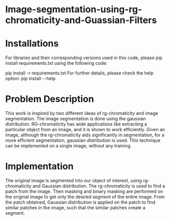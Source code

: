 # Image-segmentation-using-rg-chromaticity-and-Guassian-Filters

# Installations

For libraries and their corresponding versions used in this code, please pip install requirements.txt using the following code:

pip install -r requirements.txt
For further details, please check the help option:
pip install --help

# Problem Description

This work is inspired by two different ideas of rg-chromaticity and image segmentation. The image segmentation is done using the gaussian distribution. RG-chromaticity has wide applications like extracting a particular object from an image, and it is shown to work efficiently. Given an image, although the rg-chromaticity aids significantly in segmentation, for a more efficient segmentation, gaussian distribution is used. This technique can be implemented on a single image, without any training. 

# Implementation

The original image is segmented into our object of interest, using rg-chromaticity and Gaussian distribution. The rg-chromaticity is used to find a patch from the image. Then masking and binary masking are performed on the original image to get only the desired segment of the entire image. From the patch obtained, Gaussian distribution is applied on the patch to find similar patches in the image, such that the similar patches create a segment.                                                                                                                                                                                                                                                                                     
